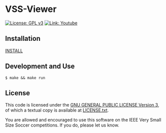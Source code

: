 VSS-Viewer
==========
[![License: GPL v3](https://img.shields.io/badge/License-GPL%20v3-blue.svg)][gpl3]
[![Link: Youtube](https://img.shields.io/badge/Link-Youtube-red.svg)][youtube]



Installation
------------
[INSTALL][install]


Development and Use
-------------------
```
$ make && make run
```

License
-------

This code is licensed under the [GNU GENERAL PUBLIC LICENSE Version 3][gpl3], of which a textual copy is available at [LICENSE.txt](LICENSE.txt).

You are allowed and encouraged to use this software on the IEEE Very Small Size Soccer competitions.  If you do, please let us know.

[gpl3]: http://www.gnu.org/licenses/gpl-3.0/
[sirface]: https://www.facebook.com/sirlab.faeterj/
[siryou]: https://www.youtube.com/channel/UCLXQhza5oA2EJYsYDbr41ZQ
[sirlink]: https://www.linkedin.com/company/sir-lab
[vss]: http://www.cbrobotica.org/
[protobuf]: https://developers.google.com/protocol-buffers/
[zmq]: http://zeromq.org/
[opencv]: http://opencv.org/
[glfw]: http://www.glfw.org/
[imgui]: https://github.com/ocornut/imgui/
[travis]: https://travis-ci.org/SIRLab/VSS-Vision
[samplestrategy]: https://github.com/SIRLab/VSS-SampleStrategy
[install]: https://github.com/SIRLab/VSS-Viewer/blob/master/INSTALL.md
[youtube]: https://img.shields.io/badge/Link-Youtube-red.svg



